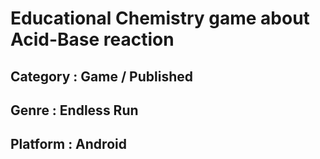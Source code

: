 # Educational Chemistry game about Acid-Base reaction

## Category : Game / Published
## Genre    : Endless Run
## Platform : Android

